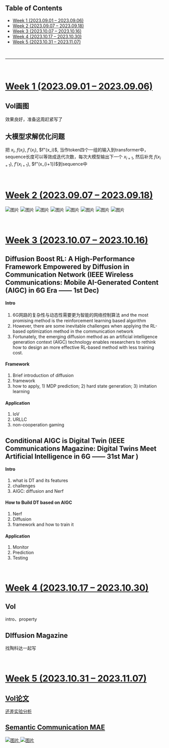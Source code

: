 <p id="table"></p>

## Table of Contents

- <a href="#1"> Week 1 (2023.09.01 – 2023.09.06)
- <a href="#2"> Week 2 (2023.09.07 – 2023.09.18)
- <a href="#3"> Week 3 (2023.10.07 – 2023.10.16)
- <a href="#4"> Week 4 (2023.10.17 – 2023.10.30)
- <a href="#5"> Week 5 (2023.10.31 – 2023.11.07)


<br/>

------

<br/>

<p id="1"></p>

# <a href="#table">Week 1 (2023.09.01 – 2023.09.06)</a>

## VoI画图
效果良好，准备这周赶紧写了

## 大模型求解优化问题

把 $x_i$, $f(x_i)$, $f'(x_i)$, $f"(x_i)$, 当作token四个一组的输入到transformer中，sequence长度可以等效成迭代次数，每次大模型输出下一个 $x_{i+1}$, 然后补充 $f(x_{i+1})$, $f'(x_{i+1})$, $f"(x_{i+1})$到sequence中


<br/>

<p id="2"></p>

# <a href="#table">Week 2 (2023.09.07 – 2023.09.18)</a>

![图片](./pic/alpha-trans.png)
![图片](./pic/beta-accuracy.png)
![图片](./pic/beta-trans.png)
![图片](./pic/size-accuracy.png)
![图片](./pic/vision1.png)
![图片](./pic/vision2.png)
![图片](./pic/vision3.png)
![图片](./pic/vision4.png)


<br/>

<p id="3"></p>

# <a href="#table">Week 3 (2023.10.07 – 2023.10.16)</a>

## Diffusion Boost RL: A High-Performance Framework Empowered by Diffusion in Communication Network (IEEE Wireless Communications: Mobile AI-Generated Content (AIGC) in 6G Era —— 1st Dec)
#### Intro
1. 6G网路的复杂性与动态性需要更为智能的网络控制算法 and the most promising method is the reinforcement learning based algorithm
2. However, there are some inevitable challenges when applying the RL-based optimization method in the communication network
3. Fortunately, the emerging diffusion method as an artificial intelligence generation context (AIGC) technology enables researchers to rethink how to design an more effective RL-based method with less training cost.
#### Framework
1. Brief introduction of diffusion
2. framework
3. how to apply, 1) MDP prediction; 2) hard state generation; 3) imitation learning
#### Application
1. IoV
2. URLLC
3. non-cooperation gaming

## Conditional AIGC is Digital Twin (IEEE Communications Magazine: Digital Twins Meet Artificial Intelligence in 6G —— 31st Mar )
#### Intro
1. what is DT and its features
2. challenges
3. AIGC: diffusion and Nerf
####  How to Build DT based on AIGC
1. Nerf
2. Diffusion
3. framework and how to train it
#### Application
1. Monitor
2. Prediction
3. Testing

<br/>

<p id="4"></p>

# <a href="#table">Week 4 (2023.10.17 – 2023.10.30)</a>

## VoI
intro、property

## DIffusion Magazine
找陶科达一起写

<br/>

<p id="5"></p>

# <a href="#table">Week 5 (2023.10.31 – 2023.11.07)

## VoI论文
还差实验分析

## Semantic Communication MAE
![图片](./pic/selected-mask.png)
![图片](./pic/random-mask.png)
